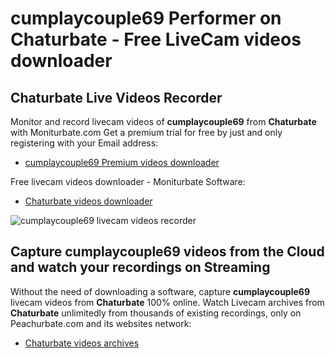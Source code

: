 # cumplaycouple69 Performer on Chaturbate - Free LiveCam videos downloader

## Chaturbate Live Videos Recorder

Monitor and record livecam videos of **cumplaycouple69** from **Chaturbate** with Moniturbate.com
Get a premium trial for free by just and only registering with your Email address:
* [cumplaycouple69 Premium videos downloader](https://moniturbate.com/request-demo-licence-key.html)

Free livecam videos downloader - Moniturbate Software:
* [Chaturbate videos downloader](https://moniturbate.com/moniturbate-download-software.html)

![cumplaycouple69 livecam videos recorder](https://peachurnet.com/templates/moniturbate-software.png)


## Capture cumplaycouple69 videos from the Cloud and watch your recordings on Streaming

Without the need of downloading a software, capture **cumplaycouple69** livecam videos from **Chaturbate** 100% online.
Watch Livecam archives from **Chaturbate** unlimitedly from thousands of existing recordings, only on Peachurbate.com and its websites network:
* [Chaturbate videos archives](https://peachurnet.com/)